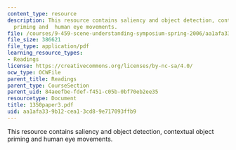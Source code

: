 ```yaml
---
content_type: resource
description: This resource contains saliency and object detection, contextual object
  priming and  human eye movements.
file: /courses/9-459-scene-understanding-symposium-spring-2006/aa1afa339b12cea13cd89e717093ffb9_1350paper3.pdf
file_size: 386621
file_type: application/pdf
learning_resource_types:
- Readings
license: https://creativecommons.org/licenses/by-nc-sa/4.0/
ocw_type: OCWFile
parent_title: Readings
parent_type: CourseSection
parent_uid: 84aeefbe-fdef-f451-c05b-0bf70eb2ee35
resourcetype: Document
title: 1350paper3.pdf
uid: aa1afa33-9b12-cea1-3cd8-9e717093ffb9
---
```

This resource contains saliency and object detection, contextual object priming and  human eye movements.